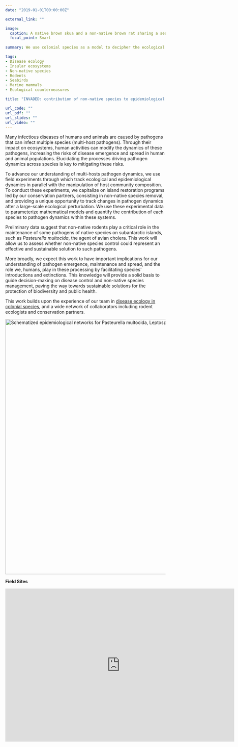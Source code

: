 ```yaml
---
date: "2019-01-01T00:00:00Z"

external_link: ""

image:
  caption: A native brown skua and a non-native brown rat sharing a seal carrion on Amsterdam Island &copy; Augustin Clessin, [IPEV](https://institut-polaire.fr/en/)
  focal_point: Smart
  
summary: We use colonial species as a model to decipher the ecological processes driving epidemiological dynamics in animal populations.

tags:
- Disease ecology
- Insular ecosystems
- Non-native species
- Rodents
- Seabirds
- Marine mammals
- Ecological countermeasures 

title: "INVADED: contribution of non-native species to epidemiological dynamics"

url_code: ""
url_pdf: ""
url_slides: ""
url_video: ""
---
```


Many infectious diseases of humans and animals are caused by pathogens that can infect multiple species (multi-host pathogens). Through their impact on ecosystems, human activities can modify the dynamics of these pathogens, increasing the risks of disease emergence and spread in human and animal populations. Elucidating the processes driving pathogen dynamics across species is key to mitigating these risks. 

To advance our understanding of multi-hosts pathogen dynamics, we use field experiments through which track ecological and epidemiological dynamics in parallel with the manipulation of host community composition. To conduct these experiments, we capitalize on island restoration programs led by our conservation partners, consisting in non-native species removal, and providing a unique opportunity to track changes in pathogen dynamics after a large-scale ecological perturbation. We use these experimental data to parameterize mathematical models and quantify the contribution of each species to pathogen dynamics within these systems. 

Preliminary data suggest that non-native rodents play a critical role in the maintenance of some pathogens of native species on subantarctic islands, such as *Pasteurella multocida*, the agent of avian cholera. This work will allow us to assess whether non-native species control could represent an effective and sustainable solution to such pathogens.

More broadly, we expect this work to have important implications for our understanding of pathogen emergence, maintenance and spread, and the role we, humans, play in these processing by facilitating species' introductions and extinctions. This knowledge will provide a solid basis to guide decision-making on disease control and non-native species management, paving the way towards sustainable solutions for the protection of biodiversity and public health.

This work builds upon the experience of our team in [disease ecology in colonial species](../project/infectionsincolonies/), and a wide network of collaborators including rodent ecologists and conservation partners.

<img src="../../img/figures/INVADED_network.jpg" alt="Schematized epidemiological networks for Pasteurella multocida, Leptospira spp. and Toxoplasma gondii" style="width:800px;">

**Field Sites**

<iframe src="https://www.google.com/maps/d/u/0/embed?mid=1Dm6sDAI7P907xWWHeu4iaRScgZ64asXY&ehbc=2E312F&ll=-32.70129659437712%2C41.4918227&z=2" width="720" height="480" frameborder="0" style="border:0"></iframe>
<br><br>
